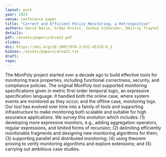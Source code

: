 ```yaml
---
layout: post
year: 2023
venue: conference paper
title: "Correct and Efficient Policy Monitoring, a Retrospective"
authors: David Basin, Srđan Krstić, Joshua Schneider, Dmitriy Traytel
details:
pdf: /assets/papers/atva23.pdf
slides:
doi: https://doi.org/10.1007/978-3-031-45329-8_1
bibtex: /assets/papers/atva23.txt
draft:
repo:
---
```


The MonPoly project started over a decade ago to build effective tools for monitoring trace properties, including functional correctness, security, and compliance policies. The original MonPoly tool supported monitoring specifications given in metric first-order temporal logic, an expressive specification language. It handled both the online case, where system events are monitored as they occur, and the offline case, monitoring logs. Our tool has evolved over time into a family of tools and supporting infrastructure to make monitoring both scalable and suitable for high assurance applications. We survey this evolution which includes: (1) developing more expressive monitors, e.g., adding aggregation operators, regular expressions, and limited forms of recursion; (2) delimiting efficiently monitorable fragments and designing new monitoring algorithms for them; (3) supporting parallel and distributed monitoring; (4) using theorem proving to verify monitoring algorithms and explore extensions; and (5) carrying out ambitious case studies.